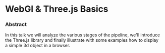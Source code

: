 # WebGl & Three.js Basics

### Abstract
In this talk we will analyze the various stages of the pipeline, we'll introduce the Three.js library and finally illustrate with some examples how to display a simple 3d object in a browser.
